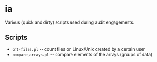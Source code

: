 ia
==
Various (quick and dirty) scripts used during audit engagements.

Scripts
-------

* `cnt-files.pl` -- count files on Linux/Unix created by a certain user
* `compare_arrays.pl` -- compare elements of the arrays (groups of data)
